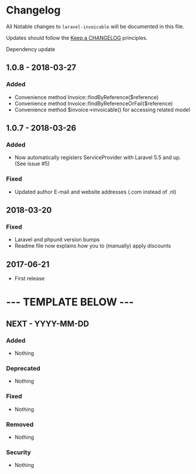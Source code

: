 # Changelog

All Notable changes to `laravel-invoicable` will be documented in this file.

Updates should follow the [Keep a CHANGELOG](http://keepachangelog.com/) principles.

Dependency update

## 1.0.8 - 2018-03-27

### Added
- Convenience method Invoice::findByReference($reference)
- Convenience method Invoice::findByReferenceOrFail($reference)
- Convenience method $invoice->invoicable() for accessing related model

## 1.0.7 - 2018-03-26

### Added
- Now automatically registers ServiceProvider with Laravel 5.5 and up. (See issue #5)

### Fixed
- Updated author E-mail and website addresses (.com instead of .nl)

## 2018-03-20
### Fixed
- Laravel and phpunit version bumps
- Readme file now explains how you to (manually) apply discounts

## 2017-06-21
- First release

# --- TEMPLATE BELOW ---

## NEXT - YYYY-MM-DD

### Added
- Nothing

### Deprecated
- Nothing

### Fixed
- Nothing

### Removed
- Nothing

### Security
- Nothing
